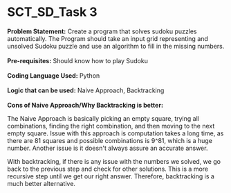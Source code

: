 # SCT_SD_Task 3
<b>Problem Statement:</b> Create a program that solves sudoku puzzles automatically. The Program should take an input grid representing and unsolved Sudoku puzzle and use an algorithm to fill in the missing numbers.<br><br>
<b>Pre-requisites:</b> Should know how to play Sudoku<br><br>
<b>Coding Language Used:</b> Python<br><br>
<b>Logic that can be used:</b> Naive Approach, Backtracking<br><br>
<b>Cons of Naive Approach/Why Backtracking is better:</b> <p>The Naive Approach is basically picking an empty square, trying all combinations, finding the right combination, and then moving to the next empty square. Issue with this approach is computation takes a long time, as there are 81 squares and possible combinations is 9^81, which is a huge number. Another issue is it doesn't always assure an accurate answer.</p> <p>With backtracking, if there is any issue with the numbers we solved, we go back to the previous step and check for other solutions. This is a more recursive step until we get our right answer. Therefore, backtracking is a much better alternative.</p>
